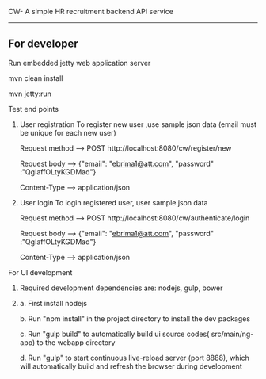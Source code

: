 CW- A simple HR recruitment  backend API service 

--------------------------------------------------------
For developer
--------------------------------------------------------
Run embedded jetty web application server 

mvn clean install

mvn jetty:run

Test end points
 1. User registration
    To register new user ,use sample json data (email must be unique for each new user)
    
    Request method --> POST http://localhost:8080/cw/register/new 
    
    Request body --> {"email": "ebrima1@att.com", "password" :"QgIaffOLtyKGDMad"}
    
    Content-Type --> application/json

 2. User login 
    To login registered user, user sample json data
    
    Request method --> POST http://localhost:8080/cw/authenticate/login
    
    Request body --> {"email": "ebrima1@att.com", "password" :"QgIaffOLtyKGDMad"}
    
    Content-Type --> application/json

For UI development
   1. Required development dependencies are: nodejs, gulp, bower
   2. a. First install nodejs 

      b. Run "npm install" in the project directory to install the dev packages 

      c. Run "gulp build" to automatically build ui source codes( src/main/ng-app) to the webapp directory 

      d. Run "gulp" to start continuous live-reload server (port 8888), 
         which will automatically  build and refresh the browser during development  